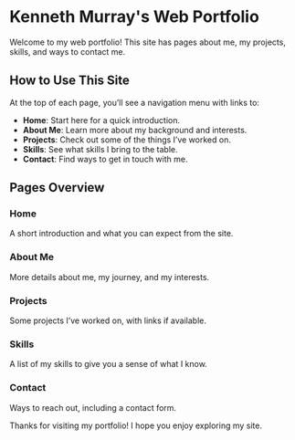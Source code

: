 # Kenneth Murray's Web Portfolio

Welcome to my web portfolio! This site has pages about me, my projects, skills, and ways to contact me.

## How to Use This Site

At the top of each page, you’ll see a navigation menu with links to:
- **Home**: Start here for a quick introduction.
- **About Me**: Learn more about my background and interests.
- **Projects**: Check out some of the things I’ve worked on.
- **Skills**: See what skills I bring to the table.
- **Contact**: Find ways to get in touch with me.

## Pages Overview

### Home
A short introduction and what you can expect from the site.

### About Me
More details about me, my journey, and my interests.

### Projects
Some projects I’ve worked on, with links if available.

### Skills
A list of my skills to give you a sense of what I know.

### Contact
Ways to reach out, including a contact form.

Thanks for visiting my portfolio! I hope you enjoy exploring my site.
